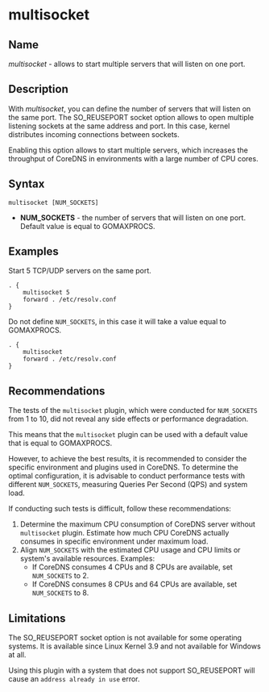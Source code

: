 # multisocket

## Name

*multisocket* - allows to start multiple servers that will listen on one port.

## Description

With *multisocket*, you can define the number of servers that will listen on the same port. The SO_REUSEPORT socket 
option allows to open multiple listening sockets at the same address and port. In this case, kernel distributes incoming 
connections between sockets.

Enabling this option allows to start multiple servers, which increases the throughput of CoreDNS in environments with a 
large number of CPU cores.

## Syntax

~~~
multisocket [NUM_SOCKETS]
~~~

* **NUM_SOCKETS** - the number of servers that will listen on one port. Default value is equal to GOMAXPROCS.

## Examples

Start 5 TCP/UDP servers on the same port.

~~~ corefile
. {
	multisocket 5
	forward . /etc/resolv.conf
}
~~~

Do not define `NUM_SOCKETS`, in this case it will take a value equal to GOMAXPROCS.

~~~ corefile
. {
	multisocket
	forward . /etc/resolv.conf
}
~~~

## Recommendations

The tests of the `multisocket` plugin, which were conducted for `NUM_SOCKETS` from 1 to 10, did not reveal any side 
effects or performance degradation.

This means that the `multisocket` plugin can be used with a default value that is equal to GOMAXPROCS.

However, to achieve the best results, it is recommended to consider the specific environment and plugins used in 
CoreDNS. To determine the optimal configuration, it is advisable to conduct performance tests with different 
`NUM_SOCKETS`, measuring Queries Per Second (QPS) and system load.

If conducting such tests is difficult, follow these recommendations:
1. Determine the maximum CPU consumption of CoreDNS server without `multisocket` plugin. Estimate how much CPU CoreDNS
   actually consumes in specific environment under maximum load.
2. Align `NUM_SOCKETS` with the estimated CPU usage and CPU limits or system's available resources.
   Examples:
   - If CoreDNS consumes 4 CPUs and 8 CPUs are available, set `NUM_SOCKETS` to 2.
   - If CoreDNS consumes 8 CPUs and 64 CPUs are available, set `NUM_SOCKETS` to 8.

## Limitations

The SO_REUSEPORT socket option is not available for some operating systems. It is available since Linux Kernel 3.9 and 
not available for Windows at all.

Using this plugin with a system that does not support SO_REUSEPORT will cause an `address already in use` error.
